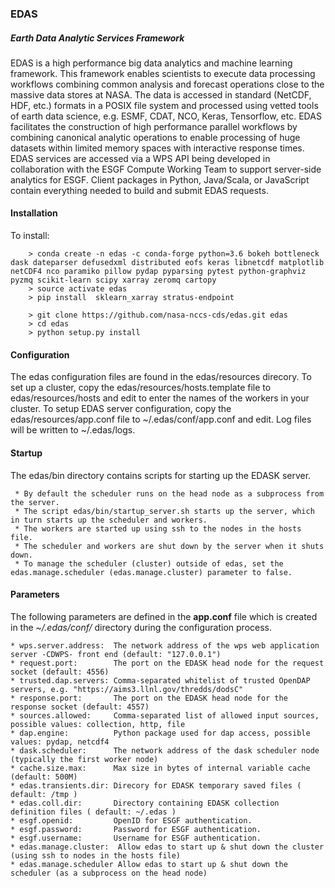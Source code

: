 ### EDAS

##### Earth Data Analytic Services Framework

EDAS is a high performance big data analytics and machine learning framework. This framework enables scientists to execute data processing workflows combining common analysis and forecast operations close to the massive data stores at NASA. The data is accessed in standard (NetCDF, HDF, etc.) formats in a POSIX file system and processed using vetted tools of earth data science, e.g. ESMF, CDAT, NCO, Keras, Tensorflow, etc.  EDAS facilitates the construction of high performance parallel workflows by combining canonical analytic operations to enable processing of huge datasets within limited memory spaces with interactive response times. EDAS services are accessed via a WPS API being developed in collaboration with the ESGF Compute Working Team to support server-side analytics for ESGF. Client packages in Python, Java/Scala, or JavaScript contain everything needed to build and submit EDAS requests.   

#### Installation

To install:
```
    > conda create -n edas -c conda-forge python=3.6 bokeh bottleneck dask dateparser defusedxml distributed eofs keras libnetcdf matplotlib netCDF4 nco paramiko pillow pydap pyparsing pytest python-graphviz pyzmq scikit-learn scipy xarray zeromq cartopy 
    > source activate edas
    > pip install  sklearn_xarray stratus-endpoint

    > git clone https://github.com/nasa-nccs-cds/edas.git edas
    > cd edas
    > python setup.py install

```

#### Configuration

The edas configuration files are found in the edas/resources direcory.
To set up a cluster, copy the edas/resources/hosts.template file to edas/resources/hosts and edit to enter the names of the workers in your cluster.
To setup EDAS server configuration, copy the edas/resources/app.conf file to ~/.edas/conf/app.conf and edit.
Log files will be written to ~/.edas/logs.

#### Startup

The edas/bin directory contains scripts for starting up the EDASK server.

     * By default the scheduler runs on the head node as a subprocess from the server.
     * The script edas/bin/startup_server.sh starts up the server, which in turn starts up the scheduler and workers.
     * The workers are started up using ssh to the nodes in the hosts file.
     * The scheduler and workers are shut down by the server when it shuts down.
     * To manage the scheduler (cluster) outside of edas, set the edas.manage.scheduler (edas.manage.cluster) parameter to false.

#### Parameters
  The following parameters are defined in the **app.conf** file which is created in the *~/.edas/conf/* directory during the configuration process.
```
* wps.server.address:  The network address of the wps web application server -CDWPS- front end (default: "127.0.0.1")
* request.port:        The port on the EDASK head node for the request socket (default: 4556)
* trusted.dap.servers: Comma-separated whitelist of trusted OpenDAP servers, e.g. "https://aims3.llnl.gov/thredds/dodsC"
* response.port:       The port on the EDASK head node for the response socket (default: 4557)
* sources.allowed:     Comma-separated list of allowed input sources, possible values: collection, http, file
* dap.engine:          Python package used for dap access, possible values: pydap, netcdf4
* dask.scheduler:      The network address of the dask scheduler node (typically the first worker node)
* cache.size.max:      Max size in bytes of internal variable cache (default: 500M)
* edas.transients.dir: Direcory for EDASK temporary saved files ( default: /tmp ) 
* edas.coll.dir:       Directory containing EDASK collection definition files ( default: ~/.edas )
* esgf.openid:         OpenID for ESGF authentication.
* esgf.password:       Password for ESGF authentication.
* esgf.username:       Username for ESGF authentication.
* edas.manage.cluster:  Allow edas to start up & shut down the cluster (using ssh to nodes in the hosts file)
* edas.manage.scheduler Allow edas to start up & shut down the scheduler (as a subprocess on the head node)
```
